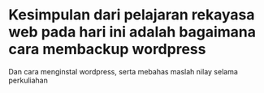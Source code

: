# Kesimpulan dari pelajaran rekayasa web pada hari ini adalah bagaimana cara membackup wordpress
Dan cara menginstal wordpress, 
serta mebahas maslah nilay selama perkuliahan
